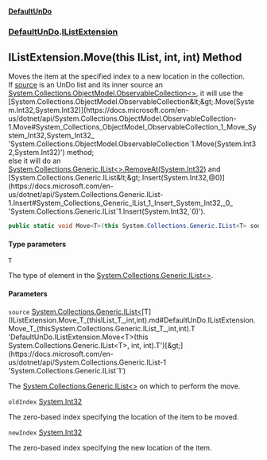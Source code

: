#### [DefaultUnDo](DefaultUnDo.md 'DefaultUnDo')
### [DefaultUnDo](DefaultUnDo.md#DefaultUnDo 'DefaultUnDo').[IListExtension](IListExtension.md 'DefaultUnDo.IListExtension')

## IListExtension.Move<T>(this IList<T>, int, int) Method

Moves the item at the specified index to a new location in the collection.  
If [source](IListExtension.Move_T_(thisIList_T_,int,int).md#DefaultUnDo.IListExtension.Move_T_(thisSystem.Collections.Generic.IList_T_,int,int).source 'DefaultUnDo.IListExtension.Move<T>(this System.Collections.Generic.IList<T>, int, int).source') is an UnDo list and its inner source an [System.Collections.ObjectModel.ObservableCollection&lt;&gt;](https://docs.microsoft.com/en-us/dotnet/api/System.Collections.ObjectModel.ObservableCollection-1 'System.Collections.ObjectModel.ObservableCollection`1'), it will use the [System.Collections.ObjectModel.ObservableCollection&lt;&gt;.Move(System.Int32,System.Int32)](https://docs.microsoft.com/en-us/dotnet/api/System.Collections.ObjectModel.ObservableCollection-1.Move#System_Collections_ObjectModel_ObservableCollection_1_Move_System_Int32,System_Int32_ 'System.Collections.ObjectModel.ObservableCollection`1.Move(System.Int32,System.Int32)') method;  
else it will do an [System.Collections.Generic.IList&lt;&gt;.RemoveAt(System.Int32)](https://docs.microsoft.com/en-us/dotnet/api/System.Collections.Generic.IList-1.RemoveAt#System_Collections_Generic_IList_1_RemoveAt_System_Int32_ 'System.Collections.Generic.IList`1.RemoveAt(System.Int32)') and [System.Collections.Generic.IList&lt;&gt;.Insert(System.Int32,@0)](https://docs.microsoft.com/en-us/dotnet/api/System.Collections.Generic.IList-1.Insert#System_Collections_Generic_IList_1_Insert_System_Int32,_0_ 'System.Collections.Generic.IList`1.Insert(System.Int32,`0)').

```csharp
public static void Move<T>(this System.Collections.Generic.IList<T> source, int oldIndex, int newIndex);
```
#### Type parameters

<a name='DefaultUnDo.IListExtension.Move_T_(thisSystem.Collections.Generic.IList_T_,int,int).T'></a>

`T`

The type of element in the [System.Collections.Generic.IList&lt;&gt;](https://docs.microsoft.com/en-us/dotnet/api/System.Collections.Generic.IList-1 'System.Collections.Generic.IList`1').
#### Parameters

<a name='DefaultUnDo.IListExtension.Move_T_(thisSystem.Collections.Generic.IList_T_,int,int).source'></a>

`source` [System.Collections.Generic.IList&lt;](https://docs.microsoft.com/en-us/dotnet/api/System.Collections.Generic.IList-1 'System.Collections.Generic.IList`1')[T](IListExtension.Move_T_(thisIList_T_,int,int).md#DefaultUnDo.IListExtension.Move_T_(thisSystem.Collections.Generic.IList_T_,int,int).T 'DefaultUnDo.IListExtension.Move<T>(this System.Collections.Generic.IList<T>, int, int).T')[&gt;](https://docs.microsoft.com/en-us/dotnet/api/System.Collections.Generic.IList-1 'System.Collections.Generic.IList`1')

The [System.Collections.Generic.IList&lt;&gt;](https://docs.microsoft.com/en-us/dotnet/api/System.Collections.Generic.IList-1 'System.Collections.Generic.IList`1') on which to perform the move.

<a name='DefaultUnDo.IListExtension.Move_T_(thisSystem.Collections.Generic.IList_T_,int,int).oldIndex'></a>

`oldIndex` [System.Int32](https://docs.microsoft.com/en-us/dotnet/api/System.Int32 'System.Int32')

The zero-based index specifying the location of the item to be moved.

<a name='DefaultUnDo.IListExtension.Move_T_(thisSystem.Collections.Generic.IList_T_,int,int).newIndex'></a>

`newIndex` [System.Int32](https://docs.microsoft.com/en-us/dotnet/api/System.Int32 'System.Int32')

The zero-based index specifying the new location of the item.